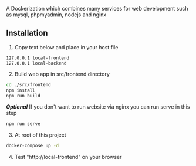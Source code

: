 A Dockerization which combines many services for web development
such as mysql, phpmyadmin, nodejs and nginx

## Installation

1. Copy text below and place in your host file 
```
127.0.0.1 local-frontend
127.0.0.1 local-backend
```

2. Build web app in src/frontend directory
```sh
cd ./src/frontend
npm install
npm run build
```
***Optional*** If you don't want to run website via nginx you can run serve in this step
```sh
npm run serve
```

3. At root of this project
```sh
docker-compose up -d
```

4. Test "http://local-frontend" on your browser
